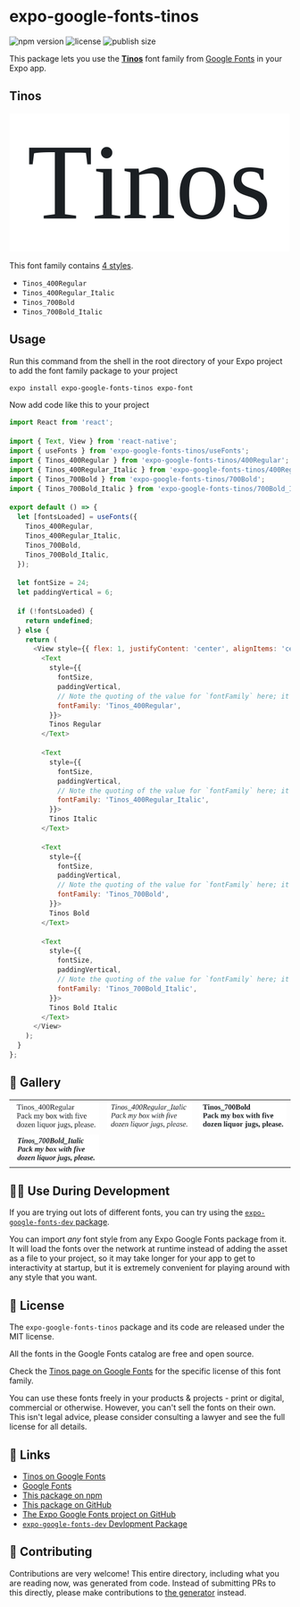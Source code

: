 # expo-google-fonts-tinos

![npm version](https://flat.badgen.net/npm/v/expo-google-fonts-tinos)
![license](https://flat.badgen.net/github/license/expo/google-fonts)
![publish size](https://flat.badgen.net/packagephobia/install/expo-google-fonts-tinos)

This package lets you use the [**Tinos**](https://fonts.google.com/specimen/Tinos) font family from [Google Fonts](https://fonts.google.com/) in your Expo app.

## Tinos

![Tinos](./font-family.png)

This font family contains [4 styles](#-gallery).

- `Tinos_400Regular`
- `Tinos_400Regular_Italic`
- `Tinos_700Bold`
- `Tinos_700Bold_Italic`

## Usage

Run this command from the shell in the root directory of your Expo project to add the font family package to your project
```sh
expo install expo-google-fonts-tinos expo-font
```

Now add code like this to your project
```js
import React from 'react';

import { Text, View } from 'react-native';
import { useFonts } from 'expo-google-fonts-tinos/useFonts';
import { Tinos_400Regular } from 'expo-google-fonts-tinos/400Regular';
import { Tinos_400Regular_Italic } from 'expo-google-fonts-tinos/400Regular_Italic';
import { Tinos_700Bold } from 'expo-google-fonts-tinos/700Bold';
import { Tinos_700Bold_Italic } from 'expo-google-fonts-tinos/700Bold_Italic';

export default () => {
  let [fontsLoaded] = useFonts({
    Tinos_400Regular,
    Tinos_400Regular_Italic,
    Tinos_700Bold,
    Tinos_700Bold_Italic,
  });

  let fontSize = 24;
  let paddingVertical = 6;

  if (!fontsLoaded) {
    return undefined;
  } else {
    return (
      <View style={{ flex: 1, justifyContent: 'center', alignItems: 'center' }}>
        <Text
          style={{
            fontSize,
            paddingVertical,
            // Note the quoting of the value for `fontFamily` here; it expects a string!
            fontFamily: 'Tinos_400Regular',
          }}>
          Tinos Regular
        </Text>

        <Text
          style={{
            fontSize,
            paddingVertical,
            // Note the quoting of the value for `fontFamily` here; it expects a string!
            fontFamily: 'Tinos_400Regular_Italic',
          }}>
          Tinos Italic
        </Text>

        <Text
          style={{
            fontSize,
            paddingVertical,
            // Note the quoting of the value for `fontFamily` here; it expects a string!
            fontFamily: 'Tinos_700Bold',
          }}>
          Tinos Bold
        </Text>

        <Text
          style={{
            fontSize,
            paddingVertical,
            // Note the quoting of the value for `fontFamily` here; it expects a string!
            fontFamily: 'Tinos_700Bold_Italic',
          }}>
          Tinos Bold Italic
        </Text>
      </View>
    );
  }
};

```

## 🔡 Gallery


||||
|-|-|-|
|![Tinos_400Regular](.//400Regular/Tinos_400Regular.ttf.png)|![Tinos_400Regular_Italic](.//400Regular_Italic/Tinos_400Regular_Italic.ttf.png)|![Tinos_700Bold](.//700Bold/Tinos_700Bold.ttf.png)||
|![Tinos_700Bold_Italic](.//700Bold_Italic/Tinos_700Bold_Italic.ttf.png)||||


## 👩‍💻 Use During Development

If you are trying out lots of different fonts, you can try using the [`expo-google-fonts-dev` package](https://github.com/freeboub/google-fonts/tree/master/font-packages/dev#readme).

You can import *any* font style from any Expo Google Fonts package from it. It will load the fonts
over the network at runtime instead of adding the asset as a file to your project, so it may take longer
for your app to get to interactivity at startup, but it is extremely convenient
for playing around with any style that you want.

## 📖 License

The `expo-google-fonts-tinos` package and its code are released under the MIT license.

All the fonts in the Google Fonts catalog are free and open source.

Check the [Tinos page on Google Fonts](https://fonts.google.com/specimen/Tinos) for the specific license of this font family.

You can use these fonts freely in your products & projects - print or digital, commercial or otherwise. However, you can't sell the fonts on their own. This isn't legal advice, please consider consulting a lawyer and see the full license for all details.

## 🔗 Links

- [Tinos on Google Fonts](https://fonts.google.com/specimen/Tinos)
- [Google Fonts](https://fonts.google.com/)
- [This package on npm](https://www.npmjs.com/package/expo-google-fonts-tinos)
- [This package on GitHub](https://github.com/freeboub/google-fonts/tree/master/font-packages/tinos)
- [The Expo Google Fonts project on GitHub](https://github.com/freeboub/google-fonts)
- [`expo-google-fonts-dev` Devlopment Package](https://github.com/freeboub/google-fonts/tree/master/font-packages/dev)

## 🤝 Contributing

Contributions are very welcome! This entire directory, including what you are reading now, was generated from code. Instead of submitting PRs to this directly, please make contributions to [the generator](https://github.com/freeboub/google-fonts/tree/master/packages/generator) instead.
